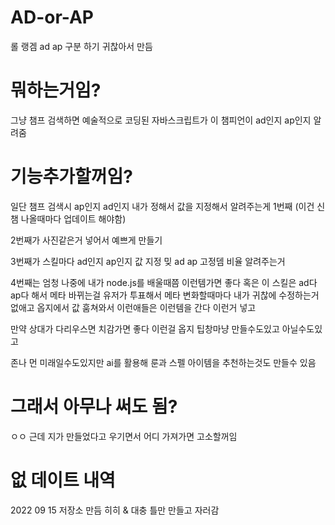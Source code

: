 # AD-or-AP
롤 랭겜 ad ap 구분 하기 귀찮아서 만듬

# 뭐하는거임?
그냥 챔프 검색하면 예술적으로 코딩된 자바스크립트가 이 챔피언이 ad인지 ap인지 알려줌

# 기능추가할꺼임?
일단 챔프 검색시 ap인지 ad인지 내가 정해서 값을 지정해서 알려주는게 1번째 (이건 신챔 나올때마다 업데이트 해야함)

2번째가 사진같은거 넣어서 예쁘게 만들기

3번째가 스킬마다 ad인지 ap인지 값 지정 밎 ad ap 고정뎀 비율 알려주는거

4번째는 엄청 나중에 내가 node.js를 배울때쯤 이런템가면 좋다 혹은 이 스킬은 ad다 ap다 해서 메타 바뀌는걸 유저가 투표해서 메타 변화할때마다 내가 귀찮에 수정하는거 없애고 옵지에서 값 훔쳐와서 이런애들은 이런템을 간다 이런거 넣고

만약 상대가 다리우스면 치감가면 좋다 이런걸 옵지 팁창마냥 만들수도있고 아닐수도있고

존나 먼 미래일수도있지만 ai를 활용해 룬과 스펠 아이템을 추천하는것도 만들수 있음

# 그래서 아무나 써도 됨?
ㅇㅇ 근데 지가 만들었다고 우기면서 어디 가져가면 고소할꺼임



# 없 데이트 내역
2022 09 15 저장소 만듬 히히 & 대충 틀만 만들고 자러감
